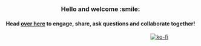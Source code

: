 <h3 align="center">
	Hello and welcome :smile:
</h3>

<h4 align="center">
	Head <a href="https://github.com/JameyAquini/JameyAquini/discussions">over here</a> to engage, share, ask questions and collaborate together!
</h4>

⠀ ⠀ ⠀ ⠀ ⠀⠀ ⠀ ⠀ ⠀⠀ ⠀ ⠀ ⠀ ⠀⠀ ⠀ ⠀ ⠀⠀ ⠀ ⠀ ⠀ ⠀⠀ ⠀ ⠀ ⠀⠀ ⠀[![ko-fi](https://ko-fi.com/img/githubbutton_sm.svg)](https://ko-fi.com/P5P3DMOU6)

